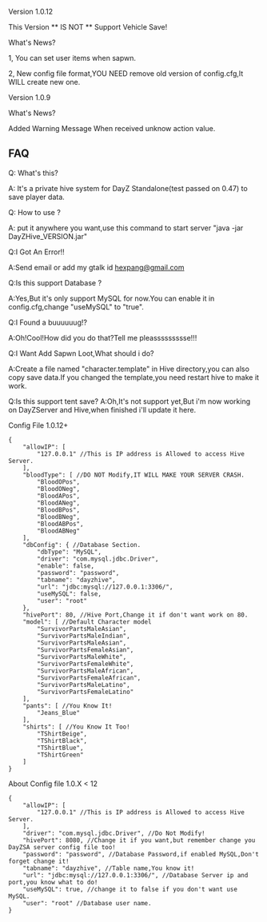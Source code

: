 Version 1.0.12 

This Version ** IS NOT ** Support Vehicle Save!

What's News?

1, You can set user items when sapwn.

2, New config file format,YOU NEED remove old version of config.cfg,It WILL create new one. 


Version 1.0.9 

What's News? 

Added Warning Message When received unknow action value.

## FAQ

Q: What's this?

A: It's a private hive system for DayZ Standalone(test passed on 0.47) to save player data.

Q: How to use ?

A: put it anywhere you want,use this command to start server "java -jar DayZHive_VERSION.jar"

Q:I Got An Error!!

A:Send email or add my gtalk id hexpang@gmail.com

Q:Is this support Database ?

A:Yes,But it's only support MySQL for now.You can enable it in config.cfg,change "useMySQL" to "true".

Q:I Found a buuuuuug!?

A:Oh!Cool!How did you do that?Tell me pleassssssssse!!!

Q:I Want Add Sapwn Loot,What should i do?
 
A:Create a file named "character.template" in Hive directory,you can also copy save data.If you changed the template,you need restart hive to make it work.

Q:Is this support tent save?
A:Oh,It's not support yet,But i'm now working on DayZServer and Hive,when finished i'll update it here. 

 Config File 1.0.12+
```
{
    "allowIP": [
        "127.0.0.1" //This is IP address is Allowed to access Hive Server.
    ],
    "bloodType": [ //DO NOT Modify,IT WILL MAKE YOUR SERVER CRASH.
        "BloodOPos",
        "BloodONeg",
        "BloodAPos",
        "BloodANeg",
        "BloodBPos",
        "BloodBNeg",
        "BloodABPos",
        "BloodABNeg"
    ],
    "dbConfig": { //Database Section.
        "dbType": "MySQL",
        "driver": "com.mysql.jdbc.Driver",
        "enable": false,
        "password": "password",
        "tabname": "dayzhive",
        "url": "jdbc:mysql://127.0.0.1:3306/",
        "useMySQL": false,
        "user": "root"
    },
    "hivePort": 80, //Hive Port,Change it if don't want work on 80.
    "model": [ //Default Character model
        "SurvivorPartsMaleAsian",
        "SurvivorPartsMaleIndian",
        "SurvivorPartsMaleAsian",
        "SurvivorPartsFemaleAsian",
        "SurvivorPartsMaleWhite",
        "SurvivorPartsFemaleWhite",
        "SurvivorPartsMaleAfrican",
        "SurvivorPartsFemaleAfrican",
        "SurvivorPartsMaleLatino",
        "SurvivorPartsFemaleLatino"
    ],
    "pants": [ //You Know It!
        "Jeans_Blue"
    ],
    "shirts": [ //You Know It Too!
        "TShirtBeige",
        "TShirtBlack",
        "TShirtBlue",
        "TShirtGreen"
    ]
}
```

 About Config file 1.0.X < 12
 
```
{
    "allowIP": [
        "127.0.0.1" //This is IP address is Allowed to access Hive Server.
    ],
    "driver": "com.mysql.jdbc.Driver", //Do Not Modify!
    "hivePort": 8080, //Change it if you want,but remember change you DayZSA server config file too!
    "password": "password", //Database Password,if enabled MySQL,Don't forget change it!
    "tabname": "dayzhive", //Table name,You know it!
    "url": "jdbc:mysql://127.0.0.1:3306/", //Database Server ip and port,you know what to do!
    "useMySQL": true, //change it to false if you don't want use MySQL.
    "user": "root" //Database user name.
}
```
